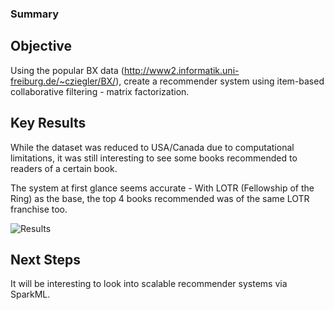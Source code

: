 ### Summary

## Objective

Using the popular BX data (http://www2.informatik.uni-freiburg.de/~cziegler/BX/), create a recommender system using item-based collaborative filtering - matrix factorization.

## Key Results

While the dataset was reduced to USA/Canada due to computational limitations, it was still interesting to see some books recommended to readers of a certain book.

The system at first glance seems accurate - With LOTR (Fellowship of the Ring) as the base, the top 4 books recommended was of the same LOTR franchise too.

![Results](https://user-images.githubusercontent.com/55055667/89266590-ad42cb00-d668-11ea-9985-999c9e66e505.png)

## Next Steps

It will be interesting to look into scalable recommender systems via SparkML.
